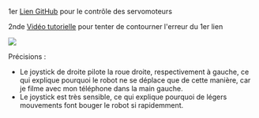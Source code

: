 1er [Lien GitHub](https://github.com/JetsonHacksNano/ServoKit) pour le contrôle des servomoteurs

2nde [Vidéo tutorielle](https://www.youtube.com/watch?v=8YKAtpPSEOk&ab_channel=PaulMcWhorter) pour tenter de contourner l'erreur du 1er lien

![](https://github.com/Poblit0/MiniAtlas/blob/main/Rapports%20s%C3%A9ances/MAUVOISIN%20Paul/S%C3%A9ance%2013/T%C3%A9l%C3%A9op%C3%A9ration.gif)

Précisions :
- Le joystick de droite pilote la roue droite, respectivement à gauche, ce qui explique pourquoi le robot ne se déplace que de cette manière, car je filme avec mon téléphone dans la main gauche.
- Le joystick est très sensible, ce qui explique pourquoi de légers mouvements font bouger le robot si rapidemment.
